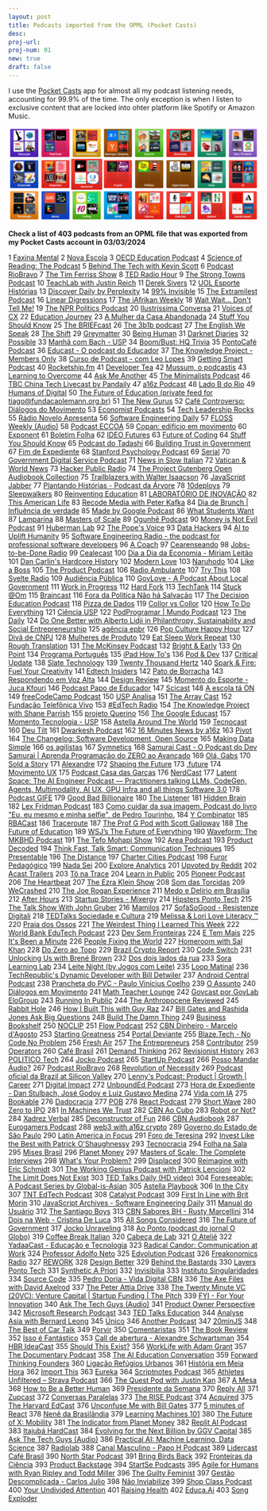 ```yaml
---
layout: post
title: Podcasts imported from the OPML (Pocket Casts)
desc:
proj-url:
proj-num: 01
new: true
draft: false
---
```

     
I use the [Pocket Casts](https://pocketcasts.com) app for almost all my podcast listening needs, accounting for 99.9% of the time. The only exception is when I listen to exclusive content that are locked into ohter platform like Spotify or Amazon Music. 

![](https://github.com/maluta/maluta.github.com/raw/master/images/pocketcasts.png)


**Check a list of 403 podcasts from an OPML file that was exported from my Pocket Casts account in 03/03/2024**

1	[Faxina Mental](https://anchor.fm/s/1046bd8c/podcast/rss)
2	[Nova Escola](https://feeds.soundcloud.com/users/soundcloud:users:47705472/sounds.rss)
3	[OECD Education Podcast](https://feeds.soundcloud.com/users/soundcloud:users:353559473/sounds.rss)
4	[Science of Reading: The Podcast](https://feeds.buzzsprout.com/612361.rss)
5	[Behind The Tech with Kevin Scott](https://behindthetech.libsyn.com/rss)
6	[Podcast RioBravo](https://feeds.soundcloud.com/users/soundcloud:users:5046583/sounds.rss)
7	[The Tim Ferriss Show](https://rss.art19.com/tim-ferriss-show)
8	[TED Radio Hour](https://feeds.npr.org/510298/podcast.xml)
9	[The Strong Towns Podcast](https://feed.podbean.com/podcast.strongtowns.org/feed.xml)
10	[TeachLab with Justin Reich](https://feeds.simplecast.com/SOC3TXff)
11	[Derek Sivers](https://sive.rs/podcast.rss)
12	[UOL Esporte Histórias](https://www.omnycontent.com/d/playlist/f7f86f6a-2fbd-4ac7-ab53-b01900e5d187/726e8cd5-fc19-4d57-8e1b-b0e700f11704/f898f293-0b51-4ad1-bb86-b0e700f1172e/podcast.rss)
13	[Discover Daily by Perplexity](https://feeds.buzzsprout.com/2302487.rss)
14	[99% Invisible](https://feeds.simplecast.com/BqbsxVfO)
15	[The Extramilest Podcast](https://florisgierman.libsyn.com/rss/)
16	[Linear Digressions](https://feeds.feedburner.com/udacity-linear-digressions?format=xml)
17	[The iAfrikan Weekly](https://feeds.soundcloud.com/users/soundcloud:users:209800109/sounds.rss)
18	[Wait Wait... Don&#39;t Tell Me!](https://feeds.npr.org/344098539/podcast.xml)
19	[The NPR Politics Podcast](https://feeds.npr.org/510310/podcast.xml)
20	[Ilustríssima Conversa](https://www.omnycontent.com/d/playlist/2f6a79aa-d181-48a4-92e0-ac5d00c8eb1d/ec318888-d896-417d-ad48-ac61001abdf2/0076bab0-fc8d-4f81-b535-ac61001abe00/podcast.rss)
21	[Voices of CX](https://feeds.soundcloud.com/users/soundcloud:users:409131876/sounds.rss)
22	[Education Journey](https://anchor.fm/s/37ddd204/podcast/rss)
23	[A Mulher da Casa Abandonada](https://www.omnycontent.com/d/playlist/2f6a79aa-d181-48a4-92e0-ac5d00c8eb1d/041abfce-e5a7-49c3-9700-aea60151a076/a0c75c3c-9cdf-4885-85d7-aea601535293/podcast.rss)
24	[Stuff You Should Know](https://www.omnycontent.com/d/playlist/e73c998e-6e60-432f-8610-ae210140c5b1/a91018a4-ea4f-4130-bf55-ae270180c327/44710ecc-10bb-48d1-93c7-ae270180c33e/podcast.rss)
25	[The BRIEFcast](https://anchor.fm/s/4106e898/podcast/rss)
26	[The 3b1b podcast](https://anchor.fm/s/636b4820/podcast/rss)
27	[The English We Speak](https://podcasts.files.bbci.co.uk/p02pc9zn.rss)
28	[The Shift](https://feeds.simplecast.com/drgUVUqo)
29	[Greymatter](https://feeds.megaphone.fm/GRL5808166404)
30	[Being Human](https://feed.podbean.com/podcastbeinghuman/feed.xml)
31	[Darknet Diaries](https://feeds.megaphone.fm/darknetdiaries)
32	[Possible](https://feeds.megaphone.fm/possible)
33	[Manhã com Bach - USP](https://jornal.usp.br/feed/podcast/manhacombach/)
34	[Boom/Bust: HQ Trivia](https://feeds.megaphone.fm/boombust)
35	[PontoCafé Podcast](https://anchor.fm/s/59dde24/podcast/rss)
36	[Educast  - O podcast do Educador](http://feeds.feedburner.com/Educast)
37	[The Knowledge Project - Members Only](https://theknowledgeproject.supercast.com/feeds/izFhLPkHLsbxMQM21MFCpXED)
38	[Curso de Podcast - com Leo Lopes](https://www.omnycontent.com/d/playlist/f7f86f6a-2fbd-4ac7-ab53-b01900e5d187/09150e81-d814-43b5-aee9-b05900ff468b/d43ff598-2769-47a3-9a93-b05900ff46b0/podcast.rss)
39	[Getting Smart Podcast](http://gettingsmart.libsyn.com/rss)
40	[Rocketship.fm](https://feeds.megaphone.fm/TPG7026166836)
41	[Developer Tea](http://feeds.feedburner.com/DeveloperTea?)
42	[Mussum, o podcastis](https://www.omnycontent.com/d/playlist/651a251e-06e1-47e0-9336-ac5a00f41628/eb5daeab-13b9-46f0-92d5-b0a5015dfb84/84699551-7aca-421d-8922-b0a5015dfcd0/podcast.rss)
43	[Learning to Overcome](https://feed.podbean.com/imaginablefutures/feed.xml)
44	[Ask Me Another](https://feeds.npr.org/510299/podcast.xml)
45	[The Minimalists Podcast](https://theminimalists.libsyn.com/rss)
46	[TBC China Tech Livecast by Pandaily](https://tbclivecast.libsyn.com/rss)
47	[a16z Podcast](https://feeds.simplecast.com/JGE3yC0V)
48	[Lado B do Rio](https://www.spreaker.com/show/4711819/episodes/feed)
49	[Humans of Digital](https://anchor.fm/s/1f961b5c/podcast/rss)
50	[The Future of Education (private feed for tiago@fundacaolemann.org.br)](https://api.substack.com/feed/podcast/35034/private/0027c8ba-2663-4c3a-af2b-0ea76220bee8.rss)
51	[The New Gurus](https://podcasts.files.bbci.co.uk/m001g9sq.rss)
52	[Café Controverso: Diálogos do Movimento](https://anchor.fm/s/1003a68c/podcast/rss)
53	[Economist Podcasts](https://feeds.acast.com/public/shows/ec380acc-fe13-46a0-991f-a1e508d126f8)
54	[Tech Leadership Rocks](https://anchor.fm/s/9694124/podcast/rss)
55	[Rádio Novelo Apresenta](https://feeds.megaphone.fm/NPP6869883964)
56	[Software Engineering Daily](https://softwareengineeringdaily.com/feed/podcast/)
57	[FLOSS Weekly (Audio)](http://leoville.tv/podcasts/floss.xml)
58	[Podcast ECCOA](https://anchor.fm/s/38978708/podcast/rss)
59	[Copan: edifício em movimento](https://anchor.fm/s/6af58b00/podcast/rss)
60	[Exponent](https://exponent.fm/feed/)
61	[Boletim Folha](https://www.omnycontent.com/d/playlist/2f6a79aa-d181-48a4-92e0-ac5d00c8eb1d/3d46b2bc-0503-4d56-8c8a-ac5d0168cd1f/bd27a0a8-30b2-4cc8-b2e8-ac5d0168cd32/podcast.rss)
62	[IDEO Futures](https://feeds.soundcloud.com/users/soundcloud:users:104583542/sounds.rss)
63	[Future of Coding](https://www.omnycontent.com/d/playlist/c4157e60-c7f8-470d-b13f-a7b30040df73/564f493f-af32-4c48-862f-a7b300e4df49/ac317852-8807-44b8-8eff-a7b300e4df52/podcast.rss)
64	[Stuff You Should Know](http://testtube.com/joshandchuck/itunes/mp4-small/)
65	[Podcast do Tadashi](https://anchor.fm/s/15b6c67c/podcast/rss)
66	[Building Trust in Government](https://feeds.megaphone.fm/fnnbuildingtrustingovernment)
67	[Fim de Expediente](http://audio.globoradio.globo.com/podcast/feed/189/fim-de-expediente)
68	[Stanford Psychology Podcast](https://feeds.buzzsprout.com/1801436.rss)
69	[Serial](https://feeds.simplecast.com/xl36XBC2)
70	[Government Digital Service Podcast](https://feed.podbean.com/governmentdigitalservice/feed.xml)
71	[News in Slow Italian](https://nsi.libsyn.com/rss)
72	[Vatican & World News](https://www.vaticannews.va/en/podcast/english-podcast.podcast.xml)
73	[Hacker Public Radio](https://hackerpublicradio.org/hpr_rss.php)
74	[The Project Gutenberg Open Audiobook Collection](https://marhamilresearch4.blob.core.windows.net/gutenberg-public/rss.xml)
75	[Trailblazers with Walter Isaacson](https://feeds.podcasts.dell.com/trailblazers)
76	[JavaScript Jabber](https://feeds.redcircle.com/a4faed6e-afe0-4a65-b4e7-de790ee67d4b)
77	[Plantando Histórias - Podcast da Árvore](https://anchor.fm/s/4bcd6be4/podcast/rss)
78	[10deploys](http://feeds.soundcloud.com/users/soundcloud:users:298014251/sounds.rss)
79	[Sleepwalkers](https://www.omnycontent.com/d/playlist/e73c998e-6e60-432f-8610-ae210140c5b1/6e0008d8-6226-4a07-8232-ae2e01547189/e3ded945-4db8-41cd-aeda-ae2e01547197/podcast.rss)
80	[Reinventing Education](https://feed.podbean.com/reinventingeducationpodcast/feed.xml)
81	[LABORATÓRIO DE INOVAÇÃO](https://anchor.fm/s/7931258/podcast/rss)
82	[This American Life](http://feed.thisamericanlife.org/talpodcast)
83	[Recode Media with Peter Kafka](https://feeds.megaphone.fm/recodemedia)
84	[Dia de Brunch | Influência de verdade](https://feeds.soundcloud.com/users/soundcloud:users:811583242/sounds.rss)
85	[Made by Google Podcast](https://feeds.acast.com/public/shows/63e39eb02e631f0011a284ac)
86	[What Students Want](https://feeds.buzzsprout.com/229120.rss)
87	[Lamparina](https://anchor.fm/s/1f0b9f68/podcast/rss)
88	[Masters of Scale](https://rss.art19.com/masters-of-scale)
89	[Ogunhê Podcast](https://anchor.fm/s/140ed468/podcast/rss)
90	[Money is Not Evil Podcast](https://anchor.fm/s/edabe58/podcast/rss)
91	[Huberman Lab](https://feeds.megaphone.fm/hubermanlab)
92	[The Pope&#39;s Voice](https://www.vaticannews.va/en/podcast/the-voice-of-the-pope.podcast.xml)
93	[Data Hackers](https://anchor.fm/s/6d1ee34/podcast/rss)
94	[AI to Uplift Humanity](https://feeds.libsyn.com/407039/rss)
95	[Software Engineering Radio - the podcast for professional software developers](https://seradio.libsyn.com/rss)
96	[A Coach](https://rss.art19.com/a-coach)
97	[Cearenseando](https://feed.megafono.host/cearenseando)
98	[Jobs-to-be-Done Radio](https://feeds.feedburner.com/jtbd-radio)
99	[Cealecast](https://anchor.fm/s/29c3340c/podcast/rss)
100	[Dia a Dia da Economia - Míriam Leitão](http://audio.globoradio.globo.com/podcast/feed/89/dia-dia-da-economia)
101	[Dan Carlin&#39;s Hardcore History](https://feeds.feedburner.com/dancarlin/history?format=xml)
102	[Modern Love](https://feeds.simplecast.com/0N8Hs1MH)
103	[Naruhodo](https://feeds.simplecast.com/hwQVm5gy)
104	[Like a Boss](https://www.likeaboss.com.br/episodios/feed/like-a-boss/)
105	[The Product Podcast](https://feeds.buzzsprout.com/90361.rss)
106	[Radio Ambulante](https://feeds.npr.org/510315/podcast.xml)
107	[Try This](https://podcast.posttv.com/itunes/try-this.xml)
108	[Svelte Radio](https://feeds.transistor.fm/svelte-radio)
109	[Audiência Pública](https://anchor.fm/s/117ecd0c/podcast/rss)
110	[GovLove - A Podcast About Local Government](http://govlove.libsyn.com/rss)
111	[Work in Progress](http://feeds.slack-podcast.com/workinprogress)
112	[Hard Fork](https://feeds.simplecast.com/l2i9YnTd)
113	[TechTank](https://feeds.acast.com/public/shows/5f2827aa17f940498f691817)
114	[Stuck @Om](http://omshow.libsyn.com/rss)
115	[Braincast](https://www.omnycontent.com/d/playlist/651a251e-06e1-47e0-9336-ac5a00f41628/fc243b66-f34c-4656-9042-acd400edcca5/d4c8e398-446c-447a-ad41-acd400edccc1/podcast.rss)
116	[Fora da Política Não há Salvação](https://anchor.fm/s/1e8d2bec/podcast/rss)
117	[The Decision Education Podcast](https://anchor.fm/s/2743df4c/podcast/rss)
118	[Pizza de Dados](https://feed.podbean.com/podcast.pizzadedados.com/feed.xml)
119	[Collor vs Collor](https://www.omnycontent.com/d/playlist/651a251e-06e1-47e0-9336-ac5a00f41628/df61994c-b1ac-4998-8376-b04c00e84f96/6aa6a068-eab5-46d1-93bd-b04c00ebe884/podcast.rss)
120	[How To Do Everything](https://feeds.npr.org/510303/podcast.xml)
121	[Ciência USP](https://jornal.usp.br/feed/podcast/cienciausp/)
122	[PodProgramar | Mundo Podcast](https://mundopodcast.com.br/podprogramar/feed/?bycache)
123	[The Daily](https://feeds.simplecast.com/54nAGcIl)
124	[Do One Better with Alberto Lidji in Philanthropy, Sustainability and Social Entrepreneurship](https://feedcdn.podbean.com/AlbertoLidji/feed.xml)
125	[agência epbr](https://feeds.soundcloud.com/users/soundcloud:users:301601281/sounds.rss)
126	[Pop Culture Happy Hour](https://feeds.npr.org/510282/podcast.xml)
127	[Divã de CNPJ](https://www.spreaker.com/show/5279578/episodes/feed)
128	[Mulheres de Produto](http://feeds.soundcloud.com/users/soundcloud:users:77387365/sounds.rss)
129	[Eat Sleep Work Repeat](https://feeds.acast.com/public/shows/a3c828c3-73ec-4a4b-995c-958894896ec0)
130	[Rough Translation](https://feeds.npr.org/510324/podcast.xml)
131	[The McKinsey Podcast](https://www.omnycontent.com/d/playlist/708664bd-6843-4623-8066-aede00ce0c8a/3f6f52af-fba1-496d-b11b-af040139456a/bfe0b44a-082f-495a-952a-af0401394590/podcast.rss)
132	[Bright & Early](https://feeds.transistor.fm/bright-early)
133	[On Point](https://api.wbur.org/stories?sources=onpoint&limit=10&hasAudio=true&broadcastType=full&format=rss)
134	[Programa Português](https://www.vaticannews.va/pt/podcast/programa-portugues.podcast.xml)
135	[iPad How To&#39;s](https://applehosted.podcasts.apple.com/ipadinbusiness/us/howto/howto.xml)
136	[Pod & Dev](https://feeds.buzzsprout.com/2113298.rss)
137	[Critical Update](https://ngcriticalupdate.libsyn.com/rss)
138	[Slate Technology](https://feeds.megaphone.fm/historyofthefuture)
139	[Twenty Thousand Hertz](https://feeds-origin.megaphone.fm/20k)
140	[Spark & Fire: Fuel Your Creativity](https://rss.art19.com/spark-and-fire)
141	[Edtech Insiders](https://feeds.buzzsprout.com/1877869.rss)
142	[Pato de Borracha](https://anchor.fm/s/d9dc6084/podcast/rss)
143	[Respondendo em Voz Alta](https://anchor.fm/s/9951448/podcast/rss)
144	[Design Review](https://anchor.fm/s/59e62f4/podcast/rss)
145	[Momento do Esporte - Juca Kfouri](http://audio.globoradio.globo.com/podcast/feed/95/momento-do-esporte)
146	[Podcast Papo de Educador](https://papodeeducador.com.br/?feed=podcast)
147	[Scicast](https://www.omnycontent.com/d/playlist/f7f86f6a-2fbd-4ac7-ab53-b01900e5d187/29a40f8a-f647-4a82-b434-b03f00cd7866/638fd98e-8c28-49db-9cab-b03f00cd788c/podcast.rss)
148	[A escola tá ON](https://anchor.fm/s/7f123084/podcast/rss)
149	[freeCodeCamp Podcast](https://freecodecamp.libsyn.com/rss)
150	[USP Analisa](https://jornal.usp.br/feed/podcast/usp-analisa/)
151	[The Array Cast](https://www.arraycast.com/episodes?format=rss)
152	[Fundação Telefônica Vivo](https://anchor.fm/s/cde171c/podcast/rss)
153	[#EdTech Radio](https://www.bamradionetwork.com/feeds/Edtech.xml)
154	[The Knowledge Project with Shane Parrish](https://theknowledgeproject.libsyn.com/rss)
155	[projeto Querino](https://feeds.megaphone.fm/NPP6673720380)
156	[The Google Educast](https://feeds.soundcloud.com/users/soundcloud:users:77432549/sounds.rss)
157	[Momento Tecnologia - USP](https://jornal.usp.br/feed/podcast/momento-tecnologia/)
158	[Astella Around The World](https://feeds.castos.com/5k5vw)
159	[Tecnocast](https://feeds.buzzsprout.com/2048054.rss)
160	[Deu Tilt](https://www.omnycontent.com/d/playlist/f7f86f6a-2fbd-4ac7-ab53-b01900e5d187/0027ecfc-4225-44f0-afb9-b0df0150ca9b/56ff4e81-8d75-469e-8282-b0df0150caae/podcast.rss)
161	[Dwarkesh Podcast](https://api.substack.com/feed/podcast/69345.rss)
162	[16 Minutes News by a16z](https://feeds.simplecast.com/j9kKMsfH)
163	[Pivot](https://feeds.megaphone.fm/pivot)
164	[The Changelog: Software Development, Open Source](https://changelog.com/podcast/feed)
165	[Making Data Simple](https://feeds.feedburner.com/IBM-big-data-hub-podcasts)
166	[os agilistas](https://www.omnycontent.com/d/playlist/e788f156-3d56-4ee2-9288-ae4e00b23e05/780a8c44-ebca-438e-95d7-ae4e00b3a4f9/3d8d9cd3-66e3-49ce-bfba-ae4e00b3a53f/podcast.rss)
167	[Symnetics](https://anchor.fm/s/f27f204/podcast/rss)
168	[Samurai Cast - O Podcast do Dev Samurai | Aprenda Programação do ZERO ao Avançado](https://devsamurai.com.br/feed/podcast/)
169	[Olá, Gabs](https://anchor.fm/s/327b16f0/podcast/rss)
170	[Sold a Story](https://feeds.publicradio.org/public_feeds/sold-a-story/itunes/rss.rss)
171	[Alexandre](https://www.spreaker.com/show/5915216/episodes/feed)
172	[Shaping the Future](https://feeds.buzzsprout.com/1532299.rss)
173	[.future](https://feeds.megaphone.fm/future)
174	[Movimento UX](https://anchor.fm/s/ae832008/podcast/rss)
175	[Podcast Casa das Garças](https://anchor.fm/s/58cbe08c/podcast/rss)
176	[NerdCast](https://jovemnerd.com.br/feed-nerdcast/)
177	[Latent Space: The AI Engineer Podcast — Practitioners talking LLMs, CodeGen, Agents, Multimodality, AI UX, GPU Infra and all things Software 3.0](https://api.substack.com/feed/podcast/1084089.rss)
178	[Podcast GIFE](https://gifepodcast.libsyn.com/rss)
179	[Good Bad Billionaire](https://podcasts.files.bbci.co.uk/p0g7xj36.rss)
180	[The Listener](https://anchor.fm/s/17b103c/podcast/rss)
181	[Hidden Brain](https://feeds.simplecast.com/kwWc0lhf)
182	[Lex Fridman Podcast](https://lexfridman.com/feed/podcast/)
183	[Como cuidar da sua imagem. Podcast do livro &quot;Eu, eu mesmo e minha selfie&quot;, de Pedro Tourinho.](https://anchor.fm/s/b48729a4/podcast/rss)
184	[Y Combinator](https://anchor.fm/s/8c1524bc/podcast/rss)
185	[RBACast](https://anchor.fm/s/4d0483bc/podcast/rss)
186	[Traceroute](https://feeds.captivate.fm/traceroute/)
187	[The Prof G Pod with Scott Galloway](https://feeds.megaphone.fm/WWO6655869236)
188	[The Future of Education](https://api.substack.com/feed/podcast/35034.rss)
189	[WSJ’s The Future of Everything](https://video-api.wsj.com/podcast/rss/wsj/wsj-the-future-of-everything)
190	[Waveform: The MKBHD Podcast](https://feeds.megaphone.fm/STU4418364045)
191	[The Tefo Mohapi Show](https://www.iafrikan.com/radio/feed/thetefomohapishow.xml)
192	[Area Podcast](https://www.spreaker.com/show/3134867/episodes/feed)
193	[Product Decoded](https://anchor.fm/s/28a47ec8/podcast/rss)
194	[Think Fast, Talk Smart: Communication Techniques](https://rss.art19.com/think-fast-talk-smart)
195	[Presentable](https://www.relay.fm/presentable/feed)
196	[The Distance](https://feeds.transistor.fm/the-distance)
197	[Charter Cities Podcast](https://feeds.captivate.fm/charter-cities-podcast/)
198	[Furor Pedagógico](https://anchor.fm/s/2ec71a90/podcast/rss)
199	[Nada Sei](https://feeds.acast.com/public/shows/638b8cea8f875f0010443adb)
200	[Explore Analytics](https://www.exploreanalytics.com/video_feed.xml)
201	[Upvoted by Reddit](http://upvoted.libsyn.com/rss)
202	[Acast Trailers](https://feeds.acast.com/public/shows/302bdadd-f3b6-47e5-a2b6-69c3f1b212b0)
203	[Tô na Trace](https://www.omnycontent.com/d/playlist/651a251e-06e1-47e0-9336-ac5a00f41628/8013dd60-b315-4caf-9440-ad40011d806e/c2cc06fb-13fd-487a-840a-ad40011d816b/podcast.rss)
204	[Learn in Public](https://anchor.fm/s/5248b6cc/podcast/rss)
205	[Pioneer Podcast](https://feeds.simplecast.com/nzOvvhKA)
206	[The Heartbeat](https://knowyourteam.com/blog/feed/podcast/)
207	[The Ezra Klein Show](https://feeds.simplecast.com/82FI35Px)
208	[Som das Torcidas](https://www.spreaker.com/show/4712192/episodes/feed)
209	[WeCrashed](https://rss.art19.com/wecrashed)
210	[The Joe Rogan Experience](https://feeds.megaphone.fm/GLT1412515089)
211	[Medo e Delírio em Brasília](https://www.central3.com.br/category/podcasts/medo-e-delirio/feed/podcast/)
212	[After Hours](https://feeds.feedburner.com/AfterHours_TAC)
213	[Startup Stories - Mixergy](https://mixergy.com/?feed=mixergy_feed&rss_source=itunes&)
214	[Hipsters Ponto Tech](https://hipsters.tech/feed/podcast/)
215	[The Talk Show With John Gruber](https://daringfireball.net/thetalkshow/rss)
216	[Mamilos](https://www.omnycontent.com/d/playlist/651a251e-06e1-47e0-9336-ac5a00f41628/c7d40835-26d2-4ce6-bb56-acd401531b79/29d28dbf-9a33-4dd4-82e0-acd401531b87/podcast.rss)
217	[SofàSoGood - Resistenze Digitali](https://anchor.fm/s/1ff605a8/podcast/rss)
218	[TEDTalks Sociedade e Cultura](https://feeds.feedburner.com/BrPortuguesePodcastSocietyAndCulture)
219	[Melissa & Lori Love Literacy ™](https://feeds.buzzsprout.com/287733.rss)
220	[Praia dos Ossos](https://feeds.megaphone.fm/NPP2274453451)
221	[The Weirdest Thing I Learned This Week](https://feeds.megaphone.fm/RECU9765916949)
222	[World Bank EduTech Podcast](https://anchor.fm/s/28a7bbb0/podcast/rss)
223	[Dev Sem Fronteiras](https://anchor.fm/s/e5651770/podcast/rss)
224	[E Tem Mais](https://www.spreaker.com/show/6066197/episodes/feed)
225	[It&#39;s Been a Minute](https://feeds.npr.org/510317/podcast.xml)
226	[People Fixing the World](https://podcasts.files.bbci.co.uk/p04grdbc.rss)
227	[Homeroom with Sal Khan](https://blog.khanacademy.org/homeroom/feed/)
228	[Do Zero ao Topo](https://www.spreaker.com/show/3549440/episodes/feed)
229	[Brazil Crypto Report](https://anchor.fm/s/7f088584/podcast/rss)
230	[Code Switch](https://feeds.npr.org/510312/podcast.xml)
231	[Unlocking Us with Brené Brown](https://feeds.megaphone.fm/GLT4889391284)
232	[Dos dois lados da rua](https://anchor.fm/s/5355f750/podcast/rss)
233	[Sora Learning Lab](https://rss.whooshkaa.com/rss/podcast/id/14048)
234	[Leite Night (by Jogos com Leite)](https://ludopedia.com.br/podcast/8/leite-night-by-jogos-com-leite/feed)
235	[Loop Matinal](https://loopmatinal.libsyn.com/rss)
236	[TechRepublic&#39;s Dynamic Developer with Bill Detwiler](https://feeds.megaphone.fm/techrepublicdynamicdeveloper)
237	[Android Central Podcast](http://androidcentral.libsyn.com/rss)
238	[Prancheta do PVC - Paulo Vinícius Coelho](http://audio.globoradio.globo.com/podcast/feed/143/prancheta-do-pvc)
239	[O Assunto](https://www.omnycontent.com/d/playlist/651a251e-06e1-47e0-9336-ac5a00f41628/04561b43-753d-4784-8e19-ac8b00e86411/3036d550-85b2-4301-b1e4-ac8b00e8641f/podcast.rss)
240	[Diálogos em Movimento](https://anchor.fm/s/bc2addcc/podcast/rss)
241	[Math Teacher Lounge](https://feeds.buzzsprout.com/1952225.rss)
242	[Govcast por GovLab EloGroup](https://anchor.fm:443/s/1ea3d644/podcast/rss)
243	[Running In Public](https://feeds.simplecast.com/deLHw8aY)
244	[The Anthropocene Reviewed](https://feeds.simplecast.com/p7S4nr_h)
245	[Rabbit Hole](https://feeds.simplecast.com/oCXij9l2)
246	[How I Built This with Guy Raz](https://rss.art19.com/how-i-built-this)
247	[Bill Gates and Rashida Jones Ask Big Questions](https://feeds.feedburner.com/BillGatesAndRashidaJonesAskBigQuestions)
248	[Build The Damn Thing](https://buildthedamnthing.libsyn.com/rss)
249	[Business Bookshelf](https://anchor.fm/s/2d632464/podcast/rss)
250	[NOCLIP](https://noclippodcast.net/episodes?format=rss)
251	[Flow Podcast](https://feeds.blubrry.com/feeds/flowpdc.xml)
252	[CBN Dinheiro - Marcelo d&#39;Agosto](http://audio.globoradio.globo.com/podcast/feed/87/cbn-dinheiro)
253	[Starting Greatness](https://feeds.simplecast.com/MZz6Vcos)
254	[Portal Deviante](https://www.deviante.com.br/podcasts/feed/)
255	[Blaze.Tech - No Code No Problem](https://www.spreaker.com/show/4113259/episodes/feed)
256	[Fresh Air](https://feeds.npr.org/381444908/podcast.xml)
257	[The Entrepreneurs](https://www.omnycontent.com/d/playlist/e6127ab7-b81e-456b-893c-a8d600215365/bbd0c3e8-b286-4cad-be8c-a94400ec34c5/077fda1a-01f4-4749-a638-a94400ec34d3/podcast.rss)
258	[Contributor](https://anchor.fm/s/2904e74/podcast/rss)
259	[Operators](https://api.substack.com/feed/podcast/18482.rss)
260	[Café Brasil](http://feed.portalcafebrasil.com.br/tools/podcast.xml)
261	[Demand Thinking](https://feeds.transistor.fm/demand-thinking)
262	[Revisionist History](https://www.omnycontent.com/d/playlist/e73c998e-6e60-432f-8610-ae210140c5b1/0e563f45-9d14-4ce8-8ef0-ae32006cd7e7/0d4cc74d-fff7-4b89-8818-ae32006cd7f0/podcast.rss)
263	[POLITICO Tech](https://feeds.simplecast.com/y2rqYbp4)
264	[Jocko Podcast](https://feeds.redcircle.com/64a89f88-a245-4098-8d8d-496325ec4f74)
265	[StartUp Podcast](http://feeds.hearstartup.com/hearstartup)
266	[Posso Mandar Áudio?](https://www.omnycontent.com/d/playlist/651a251e-06e1-47e0-9336-ac5a00f41628/e4215b69-68cf-4822-9c43-ae7501591cba/c852db0c-5086-4ae8-9451-ae7501591e64/podcast.rss)
267	[Podcast RioBravo](http://feeds.feedburner.com/riobravopodcast)
268	[Revolution of Necessity](https://feeds.simplecast.com/j3UK4h6e)
269	[Podcast oficial da Brazil at Silicon Valley](https://feeds.buzzsprout.com/844222.rss)
270	[Lenny&#39;s Podcast: Product | Growth | Career](https://api.substack.com/feed/podcast/10845.rss)
271	[Digital Impact](https://digitalimpact.io/feed/podcast/)
272	[UnboundEd Podcast](https://feeds.soundcloud.com/users/soundcloud:users:217226696/sounds.rss)
273	[Hora de Expediente - Dan Stulbach, José Godoy e Luiz Gustavo Medina](http://audio.globoradio.globo.com/podcast/feed/92/hora-de-expediente)
274	[Vida com IA](https://anchor.fm/s/59759320/podcast/rss)
275	[Bookable](https://feeds.megaphone.fm/TPG9940084020)
276	[Dadocracia](https://anchor.fm/s/1883a028/podcast/rss)
277	[POB](https://feeds.soundcloud.com/users/soundcloud:users:346473098/sounds.rss)
278	[React Podcast](https://feeds.simplecast.com/JoR28o79)
279	[Short Wave](https://feeds.npr.org/510351/podcast.xml)
280	[Zero to IPO](https://feeds.simplecast.com/PUORHvYY)
281	[In Machines We Trust](https://feeds.megaphone.fm/inmachineswetrust)
282	[CBN Ao Cubo](https://audio.globoradio.globo.com/podcast/feed/659/cbn-no-proxxima)
283	[Robot or Not?](https://feeds.theincomparable.com/robot)
284	[Xadrez Verbal](https://www.spreaker.com/show/4712237/episodes/feed)
285	[Deconstructor of Fun](https://anchor.fm/s/500026c/podcast/rss)
286	[CBN Audiobook](http://audio.globoradio.globo.com/podcast/feed/339/cbn-audiobook)
287	[Eurogamers Podcast](https://anchor.fm/s/36aa3f58/podcast/rss)
288	[web3 with a16z crypto](https://feeds.simplecast.com/XPOpH7r4)
289	[Governo do Estado de São Paulo](https://feeds.soundcloud.com/users/soundcloud:users:533123724/sounds.rss)
290	[Latin America in Focus](https://feeds.simplecast.com/_DUdLkxj)
291	[Foro de Teresina](https://feeds.megaphone.fm/NPP2619427256)
292	[Invest Like the Best with Patrick O&#39;Shaughnessy](https://feeds.megaphone.fm/CLS2859450455)
293	[Tecnocracia](https://manualdousuario.net/feed/podcast/tecnocracia/)
294	[Folha na Sala](https://www.omnycontent.com/d/playlist/2f6a79aa-d181-48a4-92e0-ac5d00c8eb1d/400434d2-b63e-4e5f-bbe5-ac5d013c55b9/b5b05a28-2c12-4310-896d-ac5d013c55be/podcast.rss)
295	[Mises Brasil](https://imb17.azurewebsites.net/RSSPodcast.aspx)
296	[Planet Money](https://feeds.npr.org/510289/podcast.xml)
297	[Masters of Scale: The Complete Interviews](https://rss.mastersofscale.com/exclusive/PNIc4fqd8qp063d)
298	[What&#39;s Your Problem?](https://www.omnycontent.com/d/playlist/e73c998e-6e60-432f-8610-ae210140c5b1/32c25e85-1667-4acb-99fd-ae3c0021f33e/beacef48-19d2-4f52-b9e8-ae3c0021f347/podcast.rss)
299	[Displaced](https://feeds.megaphone.fm/displaced)
300	[Reimagine with Eric Schmidt](https://feeds.feedburner.com/ReimagineWithEricSchmidt)
301	[The Working Genius Podcast with Patrick Lencioni](https://workinggeniuspodcast.libsyn.com/rss)
302	[The Limit Does Not Exist](http://www.podcastone.com/podcast?categoryID2=954)
303	[TED Talks Daily (HD video)](https://pa.tedcdn.com/feeds/talks.rss?type=hd&apikey=172BB350-0206)
304	[Foreseeable: A Podcast Series by Global-is-Asian](https://www.omnycontent.com/d/playlist/3726be47-c7f6-4067-b0bb-ab0b014860b6/8a69ce83-b758-418a-a82e-ab100089b353/cb8b253f-a08c-4fc1-9cce-ab100089d9aa/podcast.rss)
305	[Astella Playbook](https://feeds.castos.com/8967v)
306	[In the City](https://www.omnycontent.com/d/playlist/e73c998e-6e60-432f-8610-ae210140c5b1/3329f452-8e18-4801-8c62-aef2010eef8c/5c38870a-227f-4e4f-a7dd-aef2010eefa3/podcast.rss)
307	[TNT EdTech Podcast](https://anchor.fm/s/8f54f1c/podcast/rss)
308	[Catalyst Podcast](https://rss.art19.com/catalyst-podcast)
309	[First In Line with Brit Morin](https://feeds.megaphone.fm/HSW7543191043)
310	[JavaScript Archives - Software Engineering Daily](https://softwareengineeringdaily.com/category/javascript/feed/)
311	[Manual do Usuário](https://manualdousuario.net/feed/podcast/manual-do-usuario/)
312	[The Santiago Boys](https://feeds.megaphone.fm/BCS4655242240)
313	[CBN Sabores BH - Rusty Marcellini](http://audio.globoradio.globo.com/podcast/feed/237/cbn-sabores-bh)
314	[Dois na Web - Cristina De Luca](http://audio.globoradio.globo.com/podcast/feed/255/dois-na-web)
315	[All Songs Considered](https://feeds.npr.org/510019/podcast.xml)
316	[The Future of Government](https://feeds.buzzsprout.com/673958.rss)
317	[Jocko Unraveling](https://defcorthethread.libsyn.com/rss)
318	[Ao Ponto (podcast do jornal O Globo)](https://audio.globoradio.globo.com/podcast/feed/747/ao-ponto)
319	[Coffee Break Italian](https://feeds.acast.com/public/shows/86766c5f-1580-450f-9376-bd74b57fcfbb)
320	[Cabeça de Lab](https://anchor.fm/s/a4fe9f8/podcast/rss)
321	[O Ateliê](https://www.spreaker.com/show/5754012/episodes/feed)
322	[YadaaCast - Educação e Tecnologia](https://anchor.fm/s/c732c04/podcast/rss)
323	[Radical Candor: Communication at Work](https://www.spreaker.com/show/5711404/episodes/feed)
324	[Professor Adolfo Neto](https://anchor.fm/s/10f2ba74/podcast/rss)
325	[Edvolution Podcast](https://feeds.buzzsprout.com/1009330.rss)
326	[Freakonomics Radio](https://feeds.simplecast.com/Y8lFbOT4)
327	[REWORK](https://feeds.buzzsprout.com/2260539.rss)
328	[Design Better](https://feeds.megaphone.fm/designbetter)
329	[Behind the Bastards](https://www.omnycontent.com/d/playlist/e73c998e-6e60-432f-8610-ae210140c5b1/e5f91208-cc7e-4726-a312-ae280140ad11/d64f756d-6d5e-4fae-b24f-ae280140ad36/podcast.rss)
330	[Layers Ponto Tech](https://www.layerspontotech.com.br/feed/podcast/)
331	[Synthetic A Priori](https://feeds.transistor.fm/synthetic-a-priori)
332	[Invisibilia](https://feeds.npr.org/510307/podcast.xml)
333	[Instituto Singularidades](https://anchor.fm/s/e9964a8/podcast/rss)
334	[Source Code](https://feeds.simplecast.com/y9S_N2_k)
335	[Pedro Doria - Vida Digital CBN](http://audio.globoradio.globo.com/podcast/feed/165/vida-digital-cbn)
336	[The Axe Files with David Axelrod](https://feeds.megaphone.fm/WMHY9284588779)
337	[The Peter Attia Drive](https://peterattiadrive.libsyn.com/rss)
338	[The Twenty Minute VC (20VC): Venture Capital | Startup Funding | The Pitch](http://thetwentyminutevc.libsyn.com/rss)
339	[FYI - For Your Innovation](https://feeds.blubrry.com/feeds/fyi_podcast.xml)
340	[Ask The Tech Guys (Audio)](http://leoville.tv/podcasts/kfi.xml)
341	[Product Owner Perspective](https://sjoerdly.com/feed/podcast)
342	[Microsoft Research Podcast](https://feeds.blubrry.com/feeds/microsoftresearch.xml)
343	[TED Talks Education](https://feeds.feedburner.com/iTunesPodcastTTEducation)
344	[Analyse Asia with Bernard Leong](https://analyseasia.libsyn.com/rss)
345	[Único](https://feed.podbean.com/mattosfilho/feed.xml)
346	[Another Podcast](https://feeds.simplecast.com/bZ7U2PEk)
347	[20minJS](https://feeds.buzzsprout.com/1952066.rss)
348	[The Best of Car Talk](https://feeds.npr.org/510208/podcast.xml)
349	[Porvir](https://www.spreaker.com/show/4318829/episodes/feed)
350	[Comentaristas](https://audio.globoradio.globo.com/podcast/feed/311/comentaristas)
351	[The Book Review](https://feeds.simplecast.com/MssIhx9y)
352	[Isso é Fantástico](https://www.omnycontent.com/d/playlist/651a251e-06e1-47e0-9336-ac5a00f41628/bc415068-aaaa-4495-9aae-ac6a011a189e/5ab217f4-8f12-4b59-895c-ac6a011a18ac/podcast.rss)
353	[Call de abertura - Alexandre Schwartsman](http://audio.globoradio.globo.com/podcast/feed/110/call-de-abertura)
354	[HBR IdeaCast](http://feeds.harvardbusiness.org/harvardbusiness/ideacast)
355	[Should This Exist?](https://rss.art19.com/should-this-exist)
356	[WorkLife with Adam Grant](https://feeds.feedburner.com/WorklifeWithAdamGrant)
357	[The Documentary Podcast](https://podcasts.files.bbci.co.uk/p02nq0lx.rss)
358	[The AI Education Conversation](https://anchor.fm/s/d9687db8/podcast/rss)
359	[Forward Thinking Founders](https://feeds.transistor.fm/forward-thinking-founder)
360	[Ligação Refúgios Urbanos](https://anchor.fm/s/1a16f2f0/podcast/rss)
361	[História em Meia Hora](https://anchor.fm/s/122df228/podcast/rss)
362	[Import This](https://feeds.acast.com/public/shows/5cb74ed2304ec1540dfbbadd)
363	[Eureka](https://feed.podbean.com/mishasaul/feed.xml)
364	[Scriptnotes Podcast](https://scriptnotes.libsyn.com/rss)
365	[Athletes Unfiltered – Strava Podcast](https://feeds.simplecast.com/z8ydAYNE)
366	[The Quest Pod with Justin Kan](https://feeds.simplecast.com/V8RAELiZ)
367	[A Mesa](https://www.omnycontent.com/d/playlist/651a251e-06e1-47e0-9336-ac5a00f41628/e6c1690c-d24d-4c9f-9f53-ac7e0119b27c/a14a13c1-3300-402c-9c8d-ac7e0119b28a/podcast.rss)
368	[How to Be a Better Human](https://feeds.feedburner.com/HowToBeABetterHuman)
369	[Presidente da Semana](https://www.omnycontent.com/d/playlist/2f6a79aa-d181-48a4-92e0-ac5d00c8eb1d/a7c3170e-3093-47da-b569-ac5d014096b8/d9920c69-2f6a-450c-a564-ac5d014096c1/podcast.rss)
370	[Reply All](https://feeds.megaphone.fm/replyall)
371	[Zupcast](https://anchor.fm/s/4714c0c0/podcast/rss)
372	[Conversas Paralelas](https://www.omnycontent.com/d/playlist/651a251e-06e1-47e0-9336-ac5a00f41628/1a1a5466-2b4e-474a-a74d-ada500b930da/ecb55155-bbcf-4f6f-97e3-ada500b931e0/podcast.rss)
373	[The RISE Podcast](https://feeds.captivate.fm/rise-podcast/)
374	[Acquired](https://feeds.transistor.fm/acquired)
375	[The Harvard EdCast](https://feeds.simplecast.com/lky6oRKE)
376	[Unconfuse Me with Bill Gates](https://feed.unconfuseme.com/)
377	[5 minutes of React](https://feeds.soundcloud.com/users/soundcloud:users:304879382/sounds.rss)
378	[Nenê da Brasilândia](https://rss.art19.com/nene-da-brasilandia)
379	[Learning Machines 101](http://learningmachines101.libsyn.com/rss)
380	[The Future of X: Mobility](https://thefutureofx.libsyn.com/rss)
381	[The Indicator from Planet Money](https://feeds.npr.org/510325/podcast.xml)
382	[Replit AI Podcast](https://anchor.fm/s/e276f704/podcast/rss)
383	[Itajubá HardCast](https://anchor.fm/s/5382b1b4/podcast/rss)
384	[Evolving for the Next Billion by GGV Capital](https://ggvc996.libsyn.com/rss)
385	[Ask The Tech Guys (Audio)](https://feeds.twit.tv/kfi.xml)
386	[Practical AI: Machine Learning, Data Science](https://changelog.com/practicalai/feed)
387	[Radiolab](https://feeds.simplecast.com/EmVW7VGp)
388	[Canal Masculino - Papo H Podcast](https://anchor.fm/s/7179830/podcast/rss)
389	[Lidercast Café Brasil](https://www.omnycontent.com/d/playlist/f7f86f6a-2fbd-4ac7-ab53-b01900e5d187/a2d0b78e-b544-4789-9c58-b03d0017e1af/d68a3bf3-bb43-4282-a70b-b03d0017e1d9/podcast.rss)
390	[North Star Podcast](http://perell.libsyn.com/rss)
391	[Bring Birds Back](https://feeds.simplecast.com/2RbfwvQf)
392	[Fronteiras da Ciência](http://www.if.ufrgs.br/~arenzon/fronteirasdaciencia.xml)
393	[Product Backstage](https://feeds.soundcloud.com/users/soundcloud:users:672089924/sounds.rss)
394	[StartSe Podcasts](https://anchor.fm/s/d6c4cf8/podcast/rss)
395	[Agile for Humans with Ryan Ripley and Todd Miller](https://feeds.megaphone.fm/agileforhumans)
396	[The Guilty Feminist](https://access.acast.com/rss/6130f79f1531680013afcfbd/)
397	[Gestão Descomplicada - Carlos Julio](http://audio.globoradio.globo.com/podcast/feed/263/gestao-descomplicada)
398	[Não Inviabilize](https://anchor.fm/s/44064584/podcast/rss)
399	[Shop Class Podcast](https://anchor.fm/s/4452cbc/podcast/rss)
400	[Your Undivided Attention](https://feeds.simplecast.com/rZ0cYk12)
401	[Raising Health](https://feeds.simplecast.com/BXDamaKF)
402	[Educa.Ai](https://anchor.fm/s/3a54849c/podcast/rss)
403	[Song Exploder](http://feed.songexploder.net/SongExploder)


